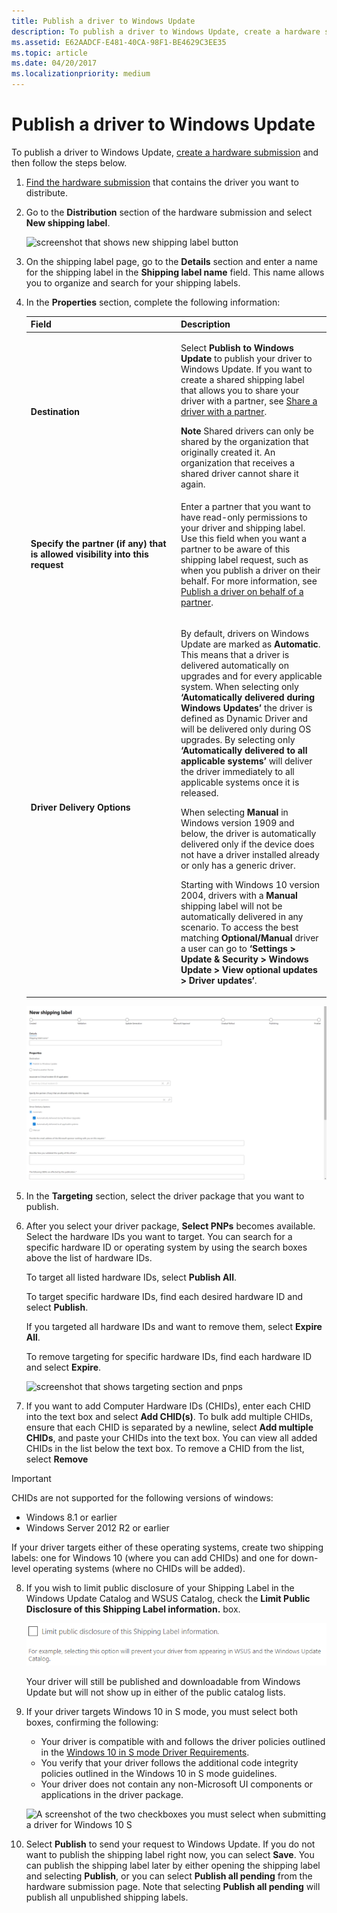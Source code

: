 ```yaml
---
title: Publish a driver to Windows Update
description: To publish a driver to Windows Update, create a hardware submission and then follow the steps below.
ms.assetid: E62AADCF-E481-40CA-98F1-BE4629C3EE35
ms.topic: article
ms.date: 04/20/2017
ms.localizationpriority: medium
---
```


# Publish a driver to Windows Update


To publish a driver to Windows Update, [create a hardware submission](create-a-new-hardware-submission.md) and then follow the steps below.

1. [Find the hardware submission](manage-your-hardware-submissions.md) that contains the driver you want to distribute.

2. Go to the **Distribution** section of the hardware submission and select **New shipping label**.

   ![screenshot that shows new shipping label button](images/publish-new-shipping-label.png)

3. On the shipping label page, go to the **Details** section and enter a name for the shipping label in the **Shipping label name** field. This name allows you to organize and search for your shipping labels.

4. In the **Properties** section, complete the following information:

   <table>
   <colgroup>
   <col width="50%" />
   <col width="50%" />
   </colgroup>
   <thead>
   <tr class="header">
   <th>Field</th>
   <th>Description</th>
   </tr>
   </thead>
   <tbody>
   <tr class="odd">
   <td><p><strong>Destination</strong></p></td>
   <td><p>Select <strong>Publish to Windows Update</strong> to publish your driver to Windows Update. If you want to create a shared shipping label that allows you to share your driver with a partner, see <a href="sharing-drivers-with-your-partners.md" data-raw-source="[Share a driver with a partner](sharing-drivers-with-your-partners.md)">Share a driver with a partner</a>.</p>
   <div class="alert">
   <strong>Note</strong>  Shared drivers can only be shared by the organization that originally created it. An organization that receives a shared driver cannot share it again.
   </div>
   <div>
     
   </div></td>
   </tr>
   <tr class="even">
   <td><p><strong>Specify the partner (if any) that is allowed visibility into this request</strong></p></td>
   <td><p>Enter a partner that you want to have read-only permissions to your driver and shipping label. Use this field when you want a partner to be aware of this shipping label request, such as when you publish a driver on their behalf. For more information, see <a href="/previous-versions/mt786462(v=vs.85)" data-raw-source="[Publish a driver on behalf of a partner](/previous-versions/mt786462(v=vs.85))">Publish a driver on behalf of a partner</a>.</p></td>
   </tr>
   <tr class="odd">
   <td><p><strong>Driver Delivery Options</strong></p></td>
   <td><p>By default, drivers on Windows Update are marked as <strong>Automatic</strong>. This means that a driver is delivered automatically on upgrades and for every applicable system. When selecting only <strong>‘Automatically delivered during Windows Updates’</strong> the driver is defined as Dynamic Driver and will be delivered only during OS upgrades. By selecting only <strong>‘Automatically delivered to all applicable systems’</strong> will deliver the driver immediately to all applicable systems once it is released.</p>
   <p>When selecting <strong>Manual</strong> in Windows version 1909 and below, the driver is automatically delivered only if the device does not have a driver installed already or only has a generic driver.</p>
   <p>Starting with Windows 10 version 2004, drivers with a <strong>Manual</strong> shipping label will not be automatically delivered in any scenario. To access the best matching <strong>Optional/Manual</strong> driver a user can go to <strong>‘Settings > Update & Security > Windows Update > View optional updates > Driver updates‘</strong>.</p></td>
   </tr>
   </tbody>
   </table>

   ![screenshot that shows label name and publishing properties](images/label-name-and-properties-windows-update.png)

5. In the **Targeting** section, select the driver package that you want to publish.

6. After you select your driver package, **Select PNPs** becomes available. Select the hardware IDs you want to target. You can search for a specific hardware ID or operating system by using the search boxes above the list of hardware IDs.

   To target all listed hardware IDs, select **Publish All**.

   To target specific hardware IDs, find each desired hardware ID and select **Publish**.

   If you targeted all hardware IDs and want to remove them, select **Expire All**.

   To remove targeting for specific hardware IDs, find each hardware ID and select **Expire**.

   ![screenshot that shows targeting section and pnps](images/publish-targeting-windows-update.png)

7. If you want to add Computer Hardware IDs (CHIDs), enter each CHID into the text box and select **Add CHID(s)**. To bulk add multiple CHIDs, ensure that each CHID is separated by a newline, select **Add multiple CHIDs**, and paste your CHIDs into the text box. You can view all added CHIDs in the list below the text box. To remove a CHID from the list, select **Remove**

>[!IMPORTANT]
> CHIDs are not supported for the following versions of windows:
> * Windows 8.1 or earlier
> * Windows Server 2012 R2 or earlier
>
> If your driver targets either of these operating systems, create two shipping labels: one for Windows 10 (where you can add CHIDs) and one for down-level operating systems (where no CHIDs will be added).



8. If you wish to limit public disclosure of your Shipping Label in the Windows Update Catalog and WSUS Catalog, check the **Limit Public Disclosure of this Shipping Label information.** box.  

   ![screenshot that shows limit public disclosure](images/limit-public-disclosure.PNG)

   Your driver will still be published and downloadable from Windows Update but will not show up in either of the public catalog lists.

9. If your driver targets Windows 10 in S mode, you must select both boxes, confirming the following:

   * Your driver is compatible with and follows the driver policies outlined in the [Windows 10 in S mode Driver Requirements](../install/windows10sdriverrequirements.md).
   * You verify that your driver follows the additional code integrity policies outlined in the Windows 10 in S mode guidelines.
   * Your driver does not contain any non-Microsoft UI components or applications in the driver package.

   ![A screenshot of the two checkboxes you must select when submitting a driver for Windows 10 S](images/win-cloud-checkboxes.png)

10. Select **Publish** to send your request to Windows Update. If you do not want to publish the shipping label right now, you can select **Save**. You can publish the shipping label later by either opening the shipping label and selecting **Publish**, or you can select **Publish all pending** from the hardware submission page. Note that selecting **Publish all pending** will publish all unpublished shipping labels.

